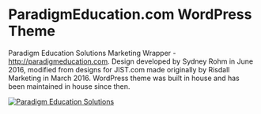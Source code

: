ParadigmEducation.com WordPress Theme
========

Paradigm Education Solutions Marketing Wrapper - http://paradigmeducation.com.  Design developed by Sydney Rohm in June 2016, modified from designs for JIST.com made originally by Risdall Marketing in March 2016.  WordPress theme was built in house and has been maintained in house since then.

[![Paradigm Education Solutions](http://paradigmeducation.com/wp-content/themes/paradigm/img/logo-paradigm.png)](http://paradigmeducation.com)